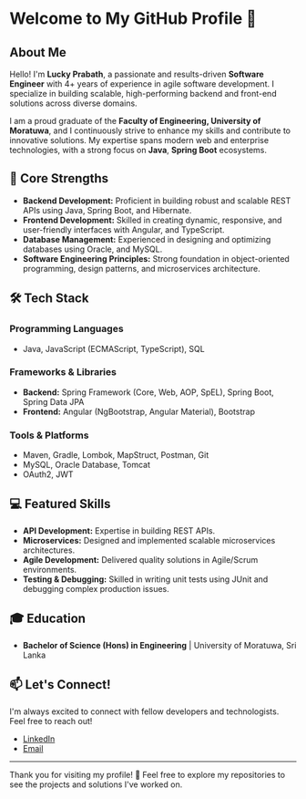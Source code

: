 # Welcome to My GitHub Profile 👋  

## About Me  
Hello! I'm **Lucky Prabath**, a passionate and results-driven **Software Engineer** with 4+ years of experience in agile software development. I specialize in building scalable, high-performing backend and front-end solutions across diverse domains.  

I am a proud graduate of the **Faculty of Engineering, University of Moratuwa**, and I continuously strive to enhance my skills and contribute to innovative solutions. My expertise spans modern web and enterprise technologies, with a strong focus on **Java**, **Spring Boot** ecosystems.  

## 🌟 Core Strengths  
- **Backend Development:** Proficient in building robust and scalable REST APIs using Java, Spring Boot, and Hibernate.  
- **Frontend Development:** Skilled in creating dynamic, responsive, and user-friendly interfaces with Angular, and TypeScript.  
- **Database Management:** Experienced in designing and optimizing databases using Oracle, and MySQL.  
- **Software Engineering Principles:** Strong foundation in object-oriented programming, design patterns, and microservices architecture.  

## 🛠️ Tech Stack  
### **Programming Languages**  
- Java, JavaScript (ECMAScript, TypeScript), SQL 

### **Frameworks & Libraries**  
- **Backend:** Spring Framework (Core, Web, AOP, SpEL), Spring Boot, Spring Data JPA
- **Frontend:** Angular (NgBootstrap, Angular Material), Bootstrap  

### **Tools & Platforms**  
- Maven, Gradle, Lombok, MapStruct, Postman, Git  
- MySQL, Oracle Database, Tomcat  
- OAuth2, JWT  

## 💻 Featured Skills  
- **API Development:** Expertise in building REST APIs.  
- **Microservices:** Designed and implemented scalable microservices architectures.  
- **Agile Development:** Delivered quality solutions in Agile/Scrum environments.  
- **Testing & Debugging:** Skilled in writing unit tests using JUnit and debugging complex production issues.  

## 🎓 Education  
- **Bachelor of Science (Hons) in Engineering** | University of Moratuwa, Sri Lanka  

## 📫 Let's Connect!  
I'm always excited to connect with fellow developers and technologists. Feel free to reach out!  
- [LinkedIn](https://www.linkedin.com/in/lucky-prabath/)  
- [Email](mailto:lucky.prabath94@gmail.com)  

---

Thank you for visiting my profile! 🚀 Feel free to explore my repositories to see the projects and solutions I've worked on.  

